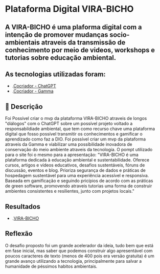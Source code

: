 # Plataforma Digital VIRA-BICHO

## A VIRA-BICHO é uma plaforma digital com a intenção de promover mudanças socio-ambientais atraveis da transmissão de conhecimento por meio de videos, workshops e tutorias sobre educação ambiental. 

## As tecnologias utilizadas foram:
- .[Cocriador - ChatGPT](https://chatgpt.com/)
- .[Cocriador - Gamma](https://gamma.app/)

## 📒 Descrição
Foi Possível criar o mvp da plataforma VIRA-BICHO atraveis de longos "diálogos" com o ChatGPT sobre um possível projeto voltado a responsabildiade ambiental, que tem como recurso chave uma plataforma digital que fosso possível transmitir os conhecimentos e gamificar o aprendizado como faz a DIO. Foi possível criar um mvp da plataforma atraveis da Gamma e viabilizar uma possíbilidade inovadora de conservação do meio ambiente atraveis da tecnologia. O pompt utilizado para o site foi o mesmo para a apresentação: "VIRA-BICHO é uma plataforma dedicada à educação ambiental e sustentabilidade. Oferece cursos, artigos e vídeos educativos, desafios sustentáveis, fóruns de discussão, eventos e blog. Prioriza segurança de dados e práticas de hospedagem sustentável para uma experiência acessível e responsiva. Baseada em gamificação e seguindo pricípios de acordo com as práticas de green software, promovendo atraveis tutorias uma forma de construir ambientes consistentes e resilientes, junto com projetos locais." 

## Resultados 
- .[VIRA-BICHO](https://vira-bicho-educacao-ambi-5xfbgqm.gamma.site/)

## Reflexão
O desafio proposto foi um grande acelerador da ideia, tudo bem que está em fase inicial, mas saber que podemos construir algo apresentável com poucos caracteres de texto (menos de 400 pois era versão gratuita) é um grande avanço utilizando a tecnologia, principalmente para salvar a humanidade de péssimos habitos ambientais.
